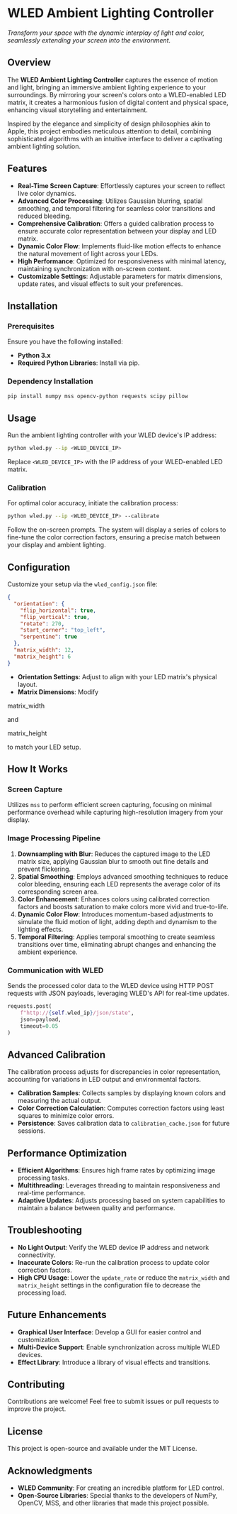 # WLED Ambient Lighting Controller

*Transform your space with the dynamic interplay of light and color, seamlessly extending your screen into the environment.*

## Overview

The **WLED Ambient Lighting Controller** captures the essence of motion and light, bringing an immersive ambient lighting experience to your surroundings. By mirroring your screen's colors onto a WLED-enabled LED matrix, it creates a harmonious fusion of digital content and physical space, enhancing visual storytelling and entertainment.

Inspired by the elegance and simplicity of design philosophies akin to Apple, this project embodies meticulous attention to detail, combining sophisticated algorithms with an intuitive interface to deliver a captivating ambient lighting solution.

## Features

- **Real-Time Screen Capture**: Effortlessly captures your screen to reflect live color dynamics.
- **Advanced Color Processing**: Utilizes Gaussian blurring, spatial smoothing, and temporal filtering for seamless color transitions and reduced bleeding.
- **Comprehensive Calibration**: Offers a guided calibration process to ensure accurate color representation between your display and LED matrix.
- **Dynamic Color Flow**: Implements fluid-like motion effects to enhance the natural movement of light across your LEDs.
- **High Performance**: Optimized for responsiveness with minimal latency, maintaining synchronization with on-screen content.
- **Customizable Settings**: Adjustable parameters for matrix dimensions, update rates, and visual effects to suit your preferences.

## Installation

### Prerequisites

Ensure you have the following installed:

- **Python 3.x**
- **Required Python Libraries**: Install via pip.

### Dependency Installation

```sh
pip install numpy mss opencv-python requests scipy pillow
```

## Usage

Run the ambient lighting controller with your WLED device's IP address:

```sh
python wled.py --ip <WLED_DEVICE_IP>
```

Replace `<WLED_DEVICE_IP>` with the IP address of your WLED-enabled LED matrix.

### Calibration

For optimal color accuracy, initiate the calibration process:

```sh
python wled.py --ip <WLED_DEVICE_IP> --calibrate
```

Follow the on-screen prompts. The system will display a series of colors to fine-tune the color correction factors, ensuring a precise match between your display and ambient lighting.

## Configuration

Customize your setup via the `wled_config.json` file:

```json
{
  "orientation": {
    "flip_horizontal": true,
    "flip_vertical": true,
    "rotate": 270,
    "start_corner": "top_left",
    "serpentine": true
  },
  "matrix_width": 12,
  "matrix_height": 6
}
```

- **Orientation Settings**: Adjust to align with your LED matrix's physical layout.
- **Matrix Dimensions**: Modify 

matrix_width

 and 

matrix_height

 to match your LED setup.

## How It Works

### Screen Capture

Utilizes `mss` to perform efficient screen capturing, focusing on minimal performance overhead while capturing high-resolution imagery from your display.

### Image Processing Pipeline

1. **Downsampling with Blur**: Reduces the captured image to the LED matrix size, applying Gaussian blur to smooth out fine details and prevent flickering.
2. **Spatial Smoothing**: Employs advanced smoothing techniques to reduce color bleeding, ensuring each LED represents the average color of its corresponding screen area.
3. **Color Enhancement**: Enhances colors using calibrated correction factors and boosts saturation to make colors more vivid and true-to-life.
4. **Dynamic Color Flow**: Introduces momentum-based adjustments to simulate the fluid motion of light, adding depth and dynamism to the lighting effects.
5. **Temporal Filtering**: Applies temporal smoothing to create seamless transitions over time, eliminating abrupt changes and enhancing the ambient experience.

### Communication with WLED

Sends the processed color data to the WLED device using HTTP POST requests with JSON payloads, leveraging WLED's API for real-time updates.

```py
requests.post(
    f"http://{self.wled_ip}/json/state",
    json=payload,
    timeout=0.05
)
```

## Advanced Calibration

The calibration process adjusts for discrepancies in color representation, accounting for variations in LED output and environmental factors.

- **Calibration Samples**: Collects samples by displaying known colors and measuring the actual output.
- **Color Correction Calculation**: Computes correction factors using least squares to minimize color errors.
- **Persistence**: Saves calibration data to `calibration_cache.json` for future sessions.

## Performance Optimization

- **Efficient Algorithms**: Ensures high frame rates by optimizing image processing tasks.
- **Multithreading**: Leverages threading to maintain responsiveness and real-time performance.
- **Adaptive Updates**: Adjusts processing based on system capabilities to maintain a balance between quality and performance.

## Troubleshooting

- **No Light Output**: Verify the WLED device IP address and network connectivity.
- **Inaccurate Colors**: Re-run the calibration process to update color correction factors.
- **High CPU Usage**: Lower the `update_rate` or reduce the `matrix_width` and `matrix_height` settings in the configuration file to decrease the processing load.

## Future Enhancements

- **Graphical User Interface**: Develop a GUI for easier control and customization.
- **Multi-Device Support**: Enable synchronization across multiple WLED devices.
- **Effect Library**: Introduce a library of visual effects and transitions.

## Contributing

Contributions are welcome! Feel free to submit issues or pull requests to improve the project.

## License

This project is open-source and available under the MIT License.

## Acknowledgments

- **WLED Community**: For creating an incredible platform for LED control.
- **Open-Source Libraries**: Special thanks to the developers of NumPy, OpenCV, MSS, and other libraries that made this project possible.
